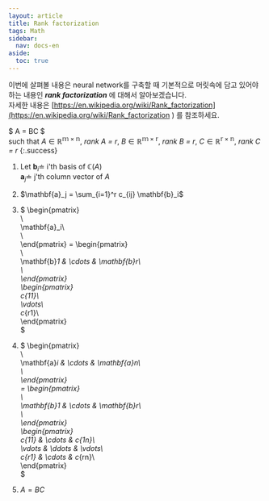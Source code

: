 ```yaml
---
layout: article
title: Rank factorization
tags: Math
sidebar:
  nav: docs-en
aside:
  toc: true
---
```


이번에 살펴볼 내용은 neural network를 구축할 때 기본적으로 머릿속에 담고 있어야하는 내용인 ***rank factorization*** 에 대해서 알아보겠습니다.  
자세한 내용은 [https://en.wikipedia.org/wiki/Rank_factorization](https://en.wikipedia.org/wiki/Rank_factorization ) 를 참조하세요.

$ A = BC $ <br> such that $A \in \mathbb{R^{m \times n}}$, *rank $A$ = $r$*, $B \in \mathbb{R^{m \times r}}$, *rank $B$ = $r$*, $C \in \mathbb{R^{r \times n}}$, *rank $C$ = $r$*
{:.success}

1. Let $\mathbf{b}_i \doteq$ i'th basis of $\mathbb{C}(A)$  
$\mathbf{a}_j \doteq$ j'th column vector of $A$

2. $\mathbf{a}_j = \sum_{i=1}^r c_{ij} \mathbf{b}_i$  

3. $
\begin{pmatrix}  
  \\  
  \mathbf{a}_i\\  
  \\  
\end{pmatrix} = \begin{pmatrix}  
  \\  
  \mathbf{b}_1 & \cdots & \mathbf{b}_r\\  
  \\  
\end{pmatrix}  
\begin{pmatrix}  
  c_{11}\\  
  \vdots\\  
  c_{r1}\\  
\end{pmatrix}  
$

4. $
\begin{pmatrix}  
  \\  
  \mathbf{a}_i & \cdots & \mathbf{a}_n\\  
  \\  
\end{pmatrix}  
=
\begin{pmatrix}  
  \\  
  \mathbf{b}_1 & \cdots & \mathbf{b}_r\\  
  \\  
\end{pmatrix}  
\begin{pmatrix}  
  c_{11} & \cdots & c_{1n}\\  
  \vdots & \ddots & \vdots\\  
  c_{r1} & \cdots & c_{rn}\\  
\end{pmatrix}  
$

5. $A = BC$

